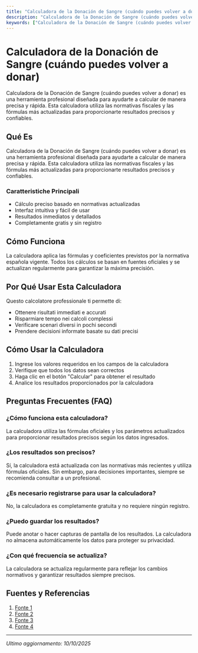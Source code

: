 ```yaml
---
title: "Calculadora de la Donación de Sangre (cuándo puedes volver a donar)"
description: "Calculadora de la Donación de Sangre (cuándo puedes volver a donar) es una herramienta profesional diseñada para ayudarte a calcular de manera precisa y rápida. Esta calculadora utiliza las normativas fiscales y las fórmulas más actualizadas para proporcionarte resultados precisos y confiables."
keywords: ["Calculadora de la Donación de Sangre (cuándo puedes volver a donar)", "calcolatore", "calcolo online"]
---
```


# Calculadora de la Donación de Sangre (cuándo puedes volver a donar)

Calculadora de la Donación de Sangre (cuándo puedes volver a donar) es una herramienta profesional diseñada para ayudarte a calcular de manera precisa y rápida. Esta calculadora utiliza las normativas fiscales y las fórmulas más actualizadas para proporcionarte resultados precisos y confiables.

## Qué Es

Calculadora de la Donación de Sangre (cuándo puedes volver a donar) es una herramienta profesional diseñada para ayudarte a calcular de manera precisa y rápida. Esta calculadora utiliza las normativas fiscales y las fórmulas más actualizadas para proporcionarte resultados precisos y confiables.

### Caratteristiche Principali

- Cálculo preciso basado en normativas actualizadas
- Interfaz intuitiva y fácil de usar
- Resultados inmediatos y detallados
- Completamente gratis y sin registro

## Cómo Funciona

La calculadora aplica las fórmulas y coeficientes previstos por la normativa española vigente. Todos los cálculos se basan en fuentes oficiales y se actualizan regularmente para garantizar la máxima precisión.

## Por Qué Usar Esta Calculadora

Questo calcolatore professionale ti permette di:

- Ottenere risultati immediati e accurati
- Risparmiare tempo nei calcoli complessi
- Verificare scenari diversi in pochi secondi
- Prendere decisioni informate basate su dati precisi

## Cómo Usar la Calculadora

1. Ingrese los valores requeridos en los campos de la calculadora
2. Verifique que todos los datos sean correctos
3. Haga clic en el botón "Calcular" para obtener el resultado
4. Analice los resultados proporcionados por la calculadora

## Preguntas Frecuentes (FAQ)

### ¿Cómo funciona esta calculadora?

La calculadora utiliza las fórmulas oficiales y los parámetros actualizados para proporcionar resultados precisos según los datos ingresados.

### ¿Los resultados son precisos?

Sí, la calculadora está actualizada con las normativas más recientes y utiliza fórmulas oficiales. Sin embargo, para decisiones importantes, siempre se recomienda consultar a un profesional.

### ¿Es necesario registrarse para usar la calculadora?

No, la calculadora es completamente gratuita y no requiere ningún registro.

### ¿Puedo guardar los resultados?

Puede anotar o hacer capturas de pantalla de los resultados. La calculadora no almacena automáticamente los datos para proteger su privacidad.

### ¿Con qué frecuencia se actualiza?

La calculadora se actualiza regularmente para reflejar los cambios normativos y garantizar resultados siempre precisos.

## Fuentes y Referencias

1. [Fonte 1](https://lcucr.com/bancodesangreucr/)
2. [Fonte 2](https://medicspark.es/calculadoras/calculadora-de-fechas-de-donacion-de-sangre-cuando-puedo-volver-a-donar-sangre/embed/)
3. [Fonte 3](https://efectodonacion.com/responde-a-este-sencillo-test-y-averigua-si-puedes-donar-sangre/)
4. [Fonte 4](https://medicspark.es/calculadoras/calculadora-de-fechas-de-donacion-de-sangre-cuando-puedo-volver-a-donar-sangre/)

---

*Ultimo aggiornamento: 10/10/2025*
